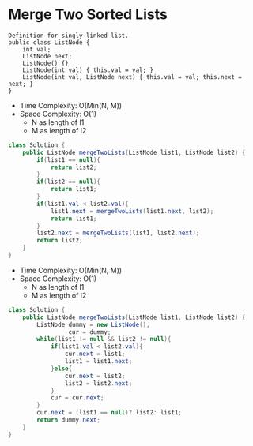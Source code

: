 # Merge Two Sorted Lists

```
Definition for singly-linked list.
public class ListNode {
    int val;
    ListNode next;
    ListNode() {}
    ListNode(int val) { this.val = val; }
    ListNode(int val, ListNode next) { this.val = val; this.next = next; }
}
```

- Time Complexity: O(Min(N, M))
- Space Complexity: O(1)
  - N as length of l1
  - M as length of l2

```java
class Solution {
    public ListNode mergeTwoLists(ListNode list1, ListNode list2) {
        if(list1 == null){
            return list2;
        }
        if(list2 == null){
            return list1;
        }
        if(list1.val < list2.val){
            list1.next = mergeTwoLists(list1.next, list2);
            return list1;
        }
        list2.next = mergeTwoLists(list1, list2.next);
        return list2;
    }
}
```

- Time Complexity: O(Min(N, M))
- Space Complexity: O(1)
  - N as length of l1
  - M as length of l2

```java
class Solution {
    public ListNode mergeTwoLists(ListNode list1, ListNode list2) {
        ListNode dummy = new ListNode(),
                 cur = dummy;
        while(list1 != null && list2 != null){
            if(list1.val < list2.val){
                cur.next = list1;
                list1 = list1.next;
            }else{
                cur.next = list2;
                list2 = list2.next;
            }
            cur = cur.next;
        }
        cur.next = (list1 == null)? list2: list1;
        return dummy.next;
    }
}
```

